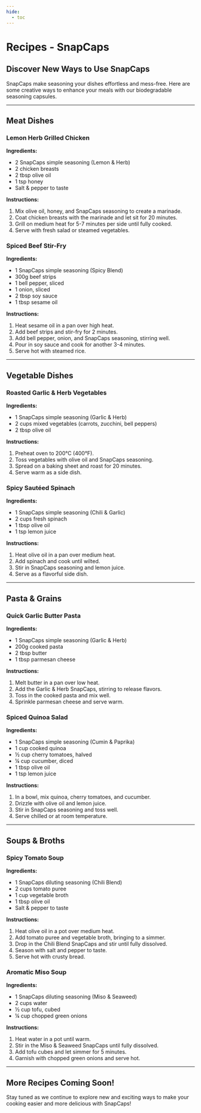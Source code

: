 ```yaml
---
hide:
  - toc
---
```


# Recipes - SnapCaps

## Discover New Ways to Use SnapCaps
SnapCaps make seasoning your dishes effortless and mess-free. Here are some creative ways to enhance your meals with our biodegradable seasoning capsules.

---

## Meat Dishes

### Lemon Herb Grilled Chicken
**Ingredients:**
- 2 SnapCaps simple seasoning (Lemon & Herb)
- 2 chicken breasts
- 2 tbsp olive oil
- 1 tsp honey
- Salt & pepper to taste

**Instructions:**
1. Mix olive oil, honey, and SnapCaps seasoning to create a marinade.
2. Coat chicken breasts with the marinade and let sit for 20 minutes.
3. Grill on medium heat for 5-7 minutes per side until fully cooked.
4. Serve with fresh salad or steamed vegetables.

### Spiced Beef Stir-Fry
**Ingredients:**
- 1 SnapCaps simple seasoning (Spicy Blend)
- 300g beef strips
- 1 bell pepper, sliced
- 1 onion, sliced
- 2 tbsp soy sauce
- 1 tbsp sesame oil

**Instructions:**
1. Heat sesame oil in a pan over high heat.
2. Add beef strips and stir-fry for 2 minutes.
3. Add bell pepper, onion, and SnapCaps seasoning, stirring well.
4. Pour in soy sauce and cook for another 3-4 minutes.
5. Serve hot with steamed rice.

---

## Vegetable Dishes

### Roasted Garlic & Herb Vegetables
**Ingredients:**
- 1 SnapCaps simple seasoning (Garlic & Herb)
- 2 cups mixed vegetables (carrots, zucchini, bell peppers)
- 2 tbsp olive oil

**Instructions:**
1. Preheat oven to 200°C (400°F).
2. Toss vegetables with olive oil and SnapCaps seasoning.
3. Spread on a baking sheet and roast for 20 minutes.
4. Serve warm as a side dish.

### Spicy Sautéed Spinach
**Ingredients:**
- 1 SnapCaps simple seasoning (Chili & Garlic)
- 2 cups fresh spinach
- 1 tbsp olive oil
- 1 tsp lemon juice

**Instructions:**
1. Heat olive oil in a pan over medium heat.
2. Add spinach and cook until wilted.
3. Stir in SnapCaps seasoning and lemon juice.
4. Serve as a flavorful side dish.

---

## Pasta & Grains

### Quick Garlic Butter Pasta
**Ingredients:**
- 1 SnapCaps simple seasoning (Garlic & Herb)
- 200g cooked pasta
- 2 tbsp butter
- 1 tbsp parmesan cheese

**Instructions:**
1. Melt butter in a pan over low heat.
2. Add the Garlic & Herb SnapCaps, stirring to release flavors.
3. Toss in the cooked pasta and mix well.
4. Sprinkle parmesan cheese and serve warm.

### Spiced Quinoa Salad
**Ingredients:**
- 1 SnapCaps simple seasoning (Cumin & Paprika)
- 1 cup cooked quinoa
- ½ cup cherry tomatoes, halved
- ¼ cup cucumber, diced
- 1 tbsp olive oil
- 1 tsp lemon juice

**Instructions:**
1. In a bowl, mix quinoa, cherry tomatoes, and cucumber.
2. Drizzle with olive oil and lemon juice.
3. Stir in SnapCaps seasoning and toss well.
4. Serve chilled or at room temperature.

---

## Soups & Broths

### Spicy Tomato Soup
**Ingredients:**
- 1 SnapCaps diluting seasoning (Chili Blend)
- 2 cups tomato puree
- 1 cup vegetable broth
- 1 tbsp olive oil
- Salt & pepper to taste

**Instructions:**
1. Heat olive oil in a pot over medium heat.
2. Add tomato puree and vegetable broth, bringing to a simmer.
3. Drop in the Chili Blend SnapCaps and stir until fully dissolved.
4. Season with salt and pepper to taste.
5. Serve hot with crusty bread.

### Aromatic Miso Soup
**Ingredients:**
- 1 SnapCaps diluting seasoning (Miso & Seaweed)
- 2 cups water
- ½ cup tofu, cubed
- ¼ cup chopped green onions

**Instructions:**
1. Heat water in a pot until warm.
2. Stir in the Miso & Seaweed SnapCaps until fully dissolved.
3. Add tofu cubes and let simmer for 5 minutes.
4. Garnish with chopped green onions and serve hot.

---

## More Recipes Coming Soon!
Stay tuned as we continue to explore new and exciting ways to make your cooking easier and more delicious with SnapCaps!
